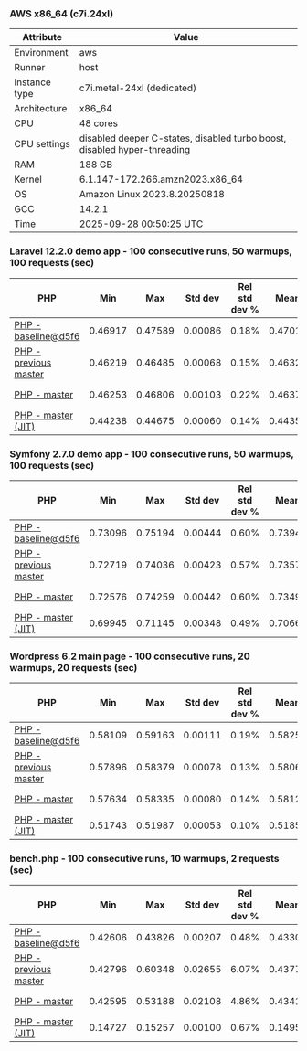 ### AWS x86_64 (c7i.24xl)

|  Attribute    |     Value      |
|---------------|----------------|
| Environment   |aws|
| Runner        |host|
| Instance type |c7i.metal-24xl (dedicated)|
| Architecture  |x86_64
| CPU           |48 cores|
| CPU settings  |disabled deeper C-states, disabled turbo boost, disabled hyper-threading|
| RAM           |188 GB|
| Kernel        |6.1.147-172.266.amzn2023.x86_64|
| OS            |Amazon Linux 2023.8.20250818|
| GCC           |14.2.1|
| Time          |2025-09-28 00:50:25 UTC|

### Laravel 12.2.0 demo app - 100 consecutive runs, 50 warmups, 100 requests (sec)

|     PHP     |     Min     |     Max     |    Std dev   | Rel std dev % |  Mean  | Mean diff % |   Median   | Median diff % |   Skew  | P-value |  Instr count  |     Memory    |
|-------------|-------------|-------------|--------------|---------------|--------|-------------|------------|---------------|---------|---------|---------------|---------------|
|[PHP - baseline@d5f6](https://github.com/php/php-src/commit/d5f6e56610)|0.46917|0.47589|0.00086|0.18%|0.47018|0.00%|0.46993|0.00%|3.359|0.999|180949964|43.67 MB|
|[PHP - previous master](https://github.com/php/php-src/commit/65b930654b)|0.46219|0.46485|0.00068|0.15%|0.46326|-1.47%|0.46309|-1.45%|0.814|0.000|176331321|44.30 MB|
|[PHP - master](https://github.com/php/php-src/commit/ee2da6d9e9)|0.46253|0.46806|0.00103|0.22%|0.46372|-1.37%|0.46344|-1.38%|2.149|0.000|176405808|44.30 MB|
|[PHP - master (JIT)](https://github.com/php/php-src/commit/ee2da6d9e9)|0.44238|0.44675|0.00060|0.14%|0.44355|-5.66%|0.44351|-5.62%|2.846|0.000|147885048|53.44 MB|

### Symfony 2.7.0 demo app - 100 consecutive runs, 50 warmups, 100 requests (sec)

|     PHP     |     Min     |     Max     |    Std dev   | Rel std dev % |  Mean  | Mean diff % |   Median   | Median diff % |   Skew  | P-value |  Instr count  |     Memory    |
|-------------|-------------|-------------|--------------|---------------|--------|-------------|------------|---------------|---------|---------|---------------|---------------|
|[PHP - baseline@d5f6](https://github.com/php/php-src/commit/d5f6e56610)|0.73096|0.75194|0.00444|0.60%|0.73940|0.00%|0.74128|0.00%|-0.888|0.999|291626074|40.27 MB|
|[PHP - previous master](https://github.com/php/php-src/commit/65b930654b)|0.72719|0.74036|0.00423|0.57%|0.73573|-0.50%|0.73748|-0.51%|-1.142|0.000|287357893|40.57 MB|
|[PHP - master](https://github.com/php/php-src/commit/ee2da6d9e9)|0.72576|0.74259|0.00442|0.60%|0.73491|-0.61%|0.73659|-0.63%|-1.031|0.000|287354486|40.61 MB|
|[PHP - master (JIT)](https://github.com/php/php-src/commit/ee2da6d9e9)|0.69945|0.71145|0.00348|0.49%|0.70669|-4.42%|0.70825|-4.46%|-1.116|0.000|267690910|47.58 MB|

### Wordpress 6.2 main page - 100 consecutive runs, 20 warmups, 20 requests (sec)

|     PHP     |     Min     |     Max     |    Std dev   | Rel std dev % |  Mean  | Mean diff % |   Median   | Median diff % |   Skew  | P-value |  Instr count  |     Memory    |
|-------------|-------------|-------------|--------------|---------------|--------|-------------|------------|---------------|---------|---------|---------------|---------------|
|[PHP - baseline@d5f6](https://github.com/php/php-src/commit/d5f6e56610)|0.58109|0.59163|0.00111|0.19%|0.58253|0.00%|0.58236|0.00%|5.840|0.999|1123342430|43.57 MB|
|[PHP - previous master](https://github.com/php/php-src/commit/65b930654b)|0.57896|0.58379|0.00078|0.13%|0.58065|-0.32%|0.58053|-0.31%|1.068|0.000|1120245278|44.20 MB|
|[PHP - master](https://github.com/php/php-src/commit/ee2da6d9e9)|0.57634|0.58335|0.00080|0.14%|0.58129|-0.21%|0.58132|-0.18%|-1.948|0.000|1120246049|44.20 MB|
|[PHP - master (JIT)](https://github.com/php/php-src/commit/ee2da6d9e9)|0.51743|0.51987|0.00053|0.10%|0.51858|-10.98%|0.51861|-10.95%|-0.071|0.000|866321416|61.55 MB|

### bench.php - 100 consecutive runs, 10 warmups, 2 requests (sec)

|     PHP     |     Min     |     Max     |    Std dev   | Rel std dev % |  Mean  | Mean diff % |   Median   | Median diff % |   Skew  | P-value |  Instr count  |     Memory    |
|-------------|-------------|-------------|--------------|---------------|--------|-------------|------------|---------------|---------|---------|---------------|---------------|
|[PHP - baseline@d5f6](https://github.com/php/php-src/commit/d5f6e56610)|0.42606|0.43826|0.00207|0.48%|0.43305|0.00%|0.43287|0.00%|0.143|0.999|2020638172|26.61 MB|
|[PHP - previous master](https://github.com/php/php-src/commit/65b930654b)|0.42796|0.60348|0.02655|6.07%|0.43771|1.08%|0.43124|-0.38%|4.330|0.000|2020595077|26.96 MB|
|[PHP - master](https://github.com/php/php-src/commit/ee2da6d9e9)|0.42595|0.53188|0.02108|4.86%|0.43410|0.24%|0.42902|-0.89%|4.144|0.000|2020595072|26.96 MB|
|[PHP - master (JIT)](https://github.com/php/php-src/commit/ee2da6d9e9)|0.14727|0.15257|0.00100|0.67%|0.14950|-65.48%|0.14940|-65.49%|0.526|0.000|536613067|27.73 MB|
